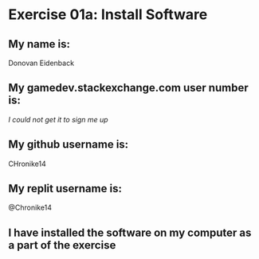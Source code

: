 # Exercise 01a: Install Software

## My name is:
Donovan Eidenback

## My gamedev.stackexchange.com user number is:
*I could not get it to sign me up*

## My github username is:
CHronike14

## My replit username is:
@Chronike14

## I have installed the software on my computer as a part of the exercise
```
